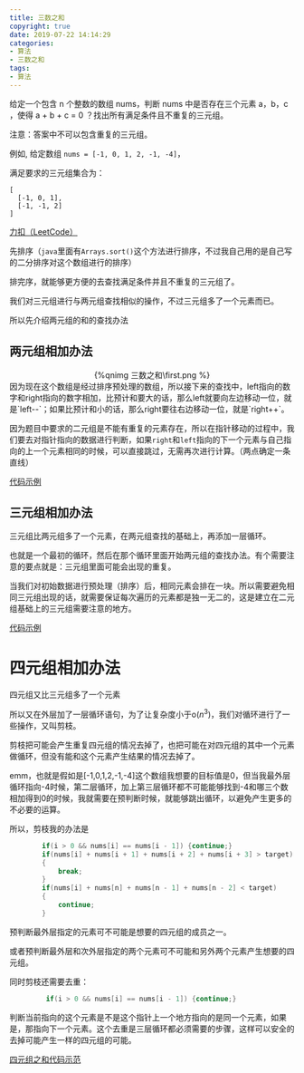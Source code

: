 ```yaml
---
title: 三数之和
copyright: true
date: 2019-07-22 14:14:29
categories:
- 算法
- 三数之和
tags:
- 算法
---
```


给定一个包含 n 个整数的数组 nums，判断 nums 中是否存在三个元素 a，b，c ，使得 a + b + c = 0 ？找出所有满足条件且不重复的三元组。

注意：答案中不可以包含重复的三元组。

例如, 给定数组 `nums = [-1, 0, 1, 2, -1, -4]`，

满足要求的三元组集合为：

```
[
  [-1, 0, 1],
  [-1, -1, 2]
]
```

[力扣（LeetCode）](https://leetcode-cn.com/problems/3sum)

<!--more-->

先排序（`java`里面有`Arrays.sort()`这个方法进行排序，不过我自己用的是自己写的二分排序对这个数组进行的排序）

排完序，就能够更方便的去查找满足条件并且不重复的三元组了。

我们对三元组进行与两元组查找相似的操作，不过三元组多了一个元素而已。

所以先介绍两元组的和的查找办法

## 两元组相加办法

<center>{%qnimg 三数之和\first.png %}</center>
因为现在这个数组是经过排序预处理的数组，所以接下来的查找中，left指向的数字和right指向的数字相加，比预计和要大的话，那么left就要向左边移动一位，就是`left--`；如果比预计和小的话，那么right要往右边移动一位，就是`right++`。

因为题目中要求的二元组是不能有重复的元素存在，所以在指针移动的过程中，我们要去对指针指向的数据进行判断，如果`right`和`left`指向的下一个元素与自己指向的上一个元素相同的时候，可以直接跳过，无需再次进行计算。（两点确定一条直线）



[代码示例](https://github.com/aimasa/exercise_demo/tree/master/src/exercise/demo/twosun)



## 三元组相加办法

三元组比两元组多了一个元素，在两元组查找的基础上，再添加一层循环。

也就是一个最初的循环，然后在那个循环里面开始两元组的查找办法。有个需要注意的要点就是：三元组里面可能会出现的重复。

当我们对初始数据进行预处理（排序）后，相同元素会排在一块。所以需要避免相同三元组出现的话，就需要保证每次遍历的元素都是独一无二的，这是建立在二元组基础上的三元组需要注意的地方。

[代码示例](https://github.com/aimasa/exercise_demo/tree/master/src/exercise/demo/threesum)

# 四元组相加办法

四元组又比三元组多了一个元素

所以又在外层加了一层循环语句，为了让复杂度小于o($n^{3}$)，我们对循环进行了一些操作，又叫剪枝。

剪枝把可能会产生重复四元组的情况去掉了，也把可能在对四元组的其中一个元素做循环，但没有能和这个元素产生结果的情况去掉了。

emm，也就是假如是[-1,0,1,2,-1,-4]这个数组我想要的目标值是0，但当我最外层循环指向-4时候，第二层循环，加上第三层循环都不可能能够找到-4和哪三个数相加得到0的时候，我就需要在预判断时候，就能够跳出循环，以避免产生更多的不必要的运算。

所以，剪枝我的办法是

```java
        if(i > 0 && nums[i] == nums[i - 1]) {continue;}
        if(nums[i] + nums[i + 1] + nums[i + 2] + nums[i + 3] > target)       
        {
            break;
        }
        if(nums[i] + nums[n] + nums[n - 1] + nums[n - 2] < target) 
        {
            continue;
        }
```
预判断最外层指定的元素可不可能是想要的四元组的成员之一。

或者预判断最外层和次外层指定的两个元素可不可能和另外两个元素产生想要的四元组。

同时剪枝还需要去重：

```java
         if(i > 0 && nums[i] == nums[i - 1]) {continue;}
```

判断当前指向的这个元素是不是这个指针上一个地方指向的是同一个元素，如果是，那指向下一个元素。这个去重是三层循环都必须需要的步骤，这样可以安全的去掉可能产生一样的四元组的可能。

[四元组之和代码示范](https://github.com/aimasa/exercise_demo/tree/master/src/exercise/demo/foursum)